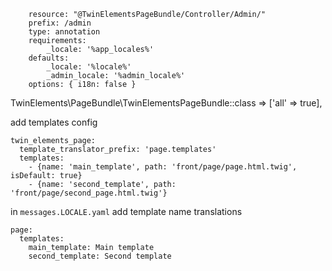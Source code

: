 ```page_admin:
    resource: "@TwinElementsPageBundle/Controller/Admin/"
    prefix: /admin
    type: annotation
    requirements:
        _locale: '%app_locales%'
    defaults:
        _locale: '%locale%'
        _admin_locale: '%admin_locale%'
    options: { i18n: false }
```
    
TwinElements\PageBundle\TwinElementsPageBundle::class => ['all' => true],

add templates config 
```
twin_elements_page:
  template_translator_prefix: 'page.templates'
  templates:
    - {name: 'main_template', path: 'front/page/page.html.twig', isDefault: true}
    - {name: 'second_template', path: 'front/page/second_page.html.twig'}
```

in `messages.LOCALE.yaml` add template name translations
```
page:
  templates:
    main_template: Main template
    second_template: Second template
```